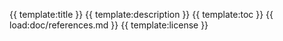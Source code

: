 {{ template:title }}
{{ template:description }}
{{ template:toc }}
{{ load:doc/references.md }}
{{ template:license }}